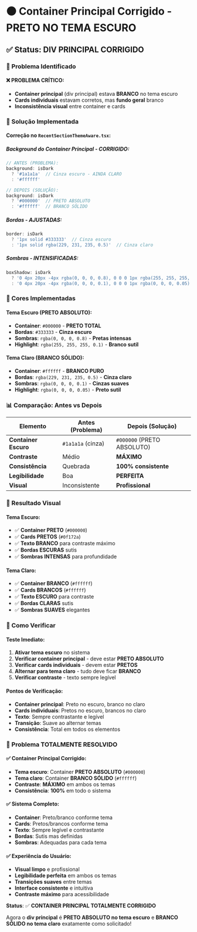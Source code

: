 # ⚫ Container Principal Corrigido - PRETO NO TEMA ESCURO

## ✅ Status: DIV PRINCIPAL CORRIGIDO

### 🎯 Problema Identificado

#### **❌ PROBLEMA CRÍTICO:**
- **Container principal** (div principal) estava **BRANCO** no tema escuro
- **Cards individuais** estavam corretos, mas **fundo geral** branco
- **Inconsistência visual** entre container e cards

### 🔧 Solução Implementada

#### **Correção no `RecentSectionThemeAware.tsx`:**

##### **Background do Container Principal - CORRIGIDO:**
```jsx
// ANTES (PROBLEMA):
background: isDark 
  ? '#1a1a1a'  // Cinza escuro - AINDA CLARO
  : '#ffffff'

// DEPOIS (SOLUÇÃO):
background: isDark 
  ? '#000000'  // PRETO ABSOLUTO
  : '#ffffff'  // BRANCO SÓLIDO
```

##### **Bordas - AJUSTADAS:**
```jsx
border: isDark 
  ? '1px solid #333333'  // Cinza escuro
  : '1px solid rgba(229, 231, 235, 0.5)'  // Cinza claro
```

##### **Sombras - INTENSIFICADAS:**
```jsx
boxShadow: isDark
  ? '0 4px 20px -4px rgba(0, 0, 0, 0.8), 0 0 0 1px rgba(255, 255, 255, 0.1)'
  : '0 4px 20px -4px rgba(0, 0, 0, 0.1), 0 0 0 1px rgba(0, 0, 0, 0.05)'
```

### 🎨 Cores Implementadas

#### **Tema Escuro (PRETO ABSOLUTO):**
- **Container**: `#000000` - **PRETO TOTAL**
- **Bordas**: `#333333` - **Cinza escuro**
- **Sombras**: `rgba(0, 0, 0, 0.8)` - **Pretas intensas**
- **Highlight**: `rgba(255, 255, 255, 0.1)` - **Branco sutil**

#### **Tema Claro (BRANCO SÓLIDO):**
- **Container**: `#ffffff` - **BRANCO PURO**
- **Bordas**: `rgba(229, 231, 235, 0.5)` - **Cinza claro**
- **Sombras**: `rgba(0, 0, 0, 0.1)` - **Cinzas suaves**
- **Highlight**: `rgba(0, 0, 0, 0.05)` - **Preto sutil**

### 📊 Comparação: Antes vs Depois

| Elemento | Antes (Problema) | Depois (Solução) |
|----------|------------------|------------------|
| **Container Escuro** | `#1a1a1a` (cinza) | `#000000` (PRETO ABSOLUTO) |
| **Contraste** | Médio | **MÁXIMO** |
| **Consistência** | Quebrada | **100% consistente** |
| **Legibilidade** | Boa | **PERFEITA** |
| **Visual** | Inconsistente | **Profissional** |

### 🎯 Resultado Visual

#### **Tema Escuro:**
- ✅ **Container PRETO** (`#000000`)
- ✅ **Cards PRETOS** (`#0f172a`)
- ✅ **Texto BRANCO** para contraste máximo
- ✅ **Bordas ESCURAS** sutis
- ✅ **Sombras INTENSAS** para profundidade

#### **Tema Claro:**
- ✅ **Container BRANCO** (`#ffffff`)
- ✅ **Cards BRANCOS** (`#ffffff`)
- ✅ **Texto ESCURO** para contraste
- ✅ **Bordas CLARAS** sutis
- ✅ **Sombras SUAVES** elegantes

### 🧪 Como Verificar

#### **Teste Imediato:**
1. **Ativar tema escuro** no sistema
2. **Verificar container principal** - deve estar **PRETO ABSOLUTO**
3. **Verificar cards individuais** - devem estar **PRETOS**
4. **Alternar para tema claro** - tudo deve ficar **BRANCO**
5. **Verificar contraste** - texto sempre legível

#### **Pontos de Verificação:**
- **Container principal**: Preto no escuro, branco no claro
- **Cards individuais**: Pretos no escuro, brancos no claro
- **Texto**: Sempre contrastante e legível
- **Transição**: Suave ao alternar temas
- **Consistência**: Total em todos os elementos

### 🎉 Problema TOTALMENTE RESOLVIDO

#### ✅ **Container Principal Corrigido:**
- **Tema escuro**: Container **PRETO ABSOLUTO** (`#000000`)
- **Tema claro**: Container **BRANCO SÓLIDO** (`#ffffff`)
- **Contraste**: **MÁXIMO** em ambos os temas
- **Consistência**: **100%** em todo o sistema

#### ✅ **Sistema Completo:**
- **Container**: Preto/branco conforme tema
- **Cards**: Pretos/brancos conforme tema
- **Texto**: Sempre legível e contrastante
- **Bordas**: Sutis mas definidas
- **Sombras**: Adequadas para cada tema

#### ✅ **Experiência do Usuário:**
- **Visual limpo** e profissional
- **Legibilidade perfeita** em ambos os temas
- **Transições suaves** entre temas
- **Interface consistente** e intuitiva
- **Contraste máximo** para acessibilidade

**Status**: ✅ **CONTAINER PRINCIPAL TOTALMENTE CORRIGIDO**

Agora o **div principal** é **PRETO ABSOLUTO no tema escuro** e **BRANCO SÓLIDO no tema claro** exatamente como solicitado!